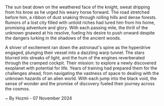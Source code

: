 
The sun beat down on the weathered face of the knight, sweat dripping from his brow as he urged his weary horse forward. The road stretched before him, a ribbon of dust snaking through rolling hills and dense forests. Rumors of a lost city filled with untold riches had lured him from his home, promising adventure and glory. With each passing mile, the thrill of the unknown gnawed at his resolve, fueling his desire to push onward despite the dangers lurking in the shadows of the ancient woods.

A shiver of excitement ran down the astronaut's spine as the hyperdrive engaged, plunging their vessel into a dazzling warp tunnel. The stars blurred into streaks of light, and the hum of the engines reverberated through the cramped cockpit. Their mission: to explore a newly discovered exoplanet with potential for life. Years of training had prepared them for the challenges ahead, from navigating the vastness of space to dealing with the unknown hazards of an alien world. With each jump into the black void, the sense of wonder and the promise of discovery fueled their journey across the cosmos. 

~ By Hozmi - 07 November 2024
